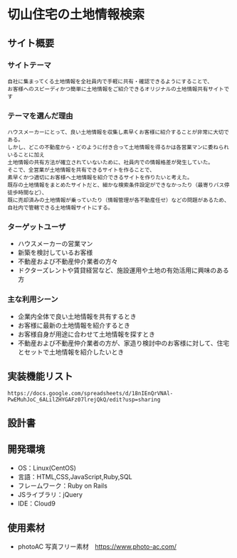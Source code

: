 # 切山住宅の土地情報検索

## サイト概要

### サイトテーマ
    自社に集まってくる土地情報を全社員内で手軽に共有・確認できるようにすることで、
    お客様へのスピーディかつ簡単に土地情報をご紹介できるオリジナルの土地情報共有サイトです

### テーマを選んだ理由
    ハウスメーカーにとって、良い土地情報を収集し素早くお客様に紹介することが非常に大切である。
    しかし、どこの不動産から・どのように付き合って土地情報を得るかは各営業マンに委ねられいることに加え
    土地情報の共有方法が確立されていないために、社員内での情報格差が発生していた。
    そこで、全営業が土地情報を共有できるサイトを作ることで、
    素早くかつ適切にお客様へ土地情報を紹介できるサイトを作りたいと考えた。
    既存の土地情報をまとめたサイトだと、細かな検索条件設定ができなかったり（最寄りバス停徒歩時間など）、
    既に売却済みの土地情報が乗っていたり（情報管理が各不動産任せ）などの問題があるため、自社内で管轄できる土地情報サイトにする。

### ターゲットユーザ
- ハウスメーカーの営業マン
- 新築を検討しているお客様
- 不動産および不動産仲介業者の方々
- ドクターズレントや賃貸経営など、施設運用や土地の有効活用に興味のある方


### 主な利用シーン
- 企業内全体で良い土地情報を共有するとき
- お客様に最新の土地情報を紹介するとき
- お客様自身が用途に合わせて土地情報を探すとき
- 不動産および不動産仲介業者の方が、家造り検討中のお客様に対して、住宅とセットで土地情報を紹介したいとき

## 実装機能リスト
    https://docs.google.com/spreadsheets/d/18nIEnQrVNAl-PwEMuhJoC_6ALilZHYGAFz07lrejQkQ/edit?usp=sharing

## 設計書


## 開発環境
- OS：Linux(CentOS)
- 言語：HTML,CSS,JavaScript,Ruby,SQL
- フレームワーク：Ruby on Rails
- JSライブラリ：jQuery
- IDE：Cloud9

## 使用素材
- photoAC 写真フリー素材　https://www.photo-ac.com/
